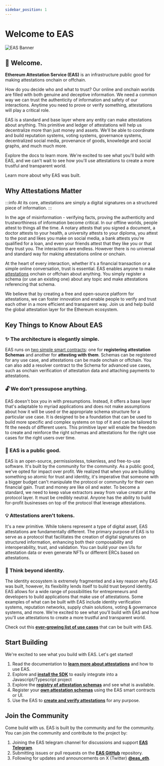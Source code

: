 ```yaml
---
sidebar_position: 1
---
```

# Welcome to EAS 
![EAS Banner](/img/eas-twitter-banner-v2.png)

## 👋 Welcome.
**Ethereum Attestation Service (EAS)** is an infrastructure public good for making attestations onchain or offchain. 

How do you decide who and what to trust? Our online and onchain worlds are filled with both genuine and deceptive information. We need a common way we can trust the authenticity of information and safety of our interactions. Anytime you need to prove or verify something, attestations will play a critical role. 

EAS is a standard and base layer where any entity can make attestations about anything. This primitive and ledger of attestations will help us decentralize more than just money and assets. We'll be able to coordinate and build reputation systems, voting systems, governance systems, decentralized social media, provenance of goods, knowledge and social graphs, and much much more. 

Explore the docs to learn more. We're excited to see what you'll build with EAS, and we can't wait to see how you'll use attestations to create a more trustful and transparent world. 

Learn more about why EAS was built.

## Why Attestations Matter
:::info
At its core, attestations are simply a digital signatures on a structured piece of information.
:::

In the age of misinformation - verifying facts, proving the authenticity and trustworthiness of information become critical. In our offline worlds, people attest to things all the time. A notary attests that you signed a document, a doctor attests to your health, a university attests to your diploma, you attest to the post and likes you make on social media, a bank attests you're qualified for a loan, and even your friends attest that they like you or that they trust you. The interactions are endless. However there is no universal and standard way for making attestations online or onchain.

At the heart of every interaction, whether it's a financial transaction or a simple online conversation, trust is essential. EAS enables anyone to make [attestations](/docs/learn/attestations) onchain or offchain about anything. You simply register a schema (or use an existing one) about any topic and make attestations referencing that schema. 

We believe that by creating a free and open-source platform for attestations, we can foster innovation and enable people to verify and trust each other in a more efficient and transparent way. Join us and help build the global attestation layer for the Ethereum ecosystem.

## Key Things to Know About EAS
### ✨ The architecture is elegantly simple.
EAS runs on [two simple smart contracts](/docs/technical--docs/contracts): one for **registering attestation Schemas** and another for **attesting with them**. Schemas can be registered for any use case, and attestations can be made onchain or offchain. You can also add a resolver contract to the Schema for advanced use cases, such as onchain verification of attestation data and attaching payments to attestations.

### 🔓 We don't pressupose anything.
EAS doesn't box you in with presumptions. Instead, it offers a base layer that's adaptable to myriad applications and does not make assumptions about how it will be used or the appropriate schema structure for a particular use case. It is designed to be a foundation that can be used to build more specific and complex systems on top of it and can be tailored to fit the needs of different users. This primitive layer will enable the freedom to create and reinforce the right schemas and attestations for the right use cases for the right users over time.

### 🙌  EAS is a public good.
EAS is an open-source, permissionless, tokenless, and free-to-use software. It's built by the community for the community. As a public good, we've opted for impact over profit. We realized that when you are building something so atomic for trust and identity, it's imperative that someone with a bigger budget can't manipulate the protocol or community for their own financial gain. Trust and money are like oil and water. To become a standard, we need to keep value extractors away from value creator at the protocol layer. It must be credibly neutral. Anyone has the ability to build for-profit businesses on top of the protocol that leverage attestations.

### 💡 Attestations aren't tokens.
It's a new primitive. While tokens represent a type of digital asset, EAS attestations are fundamentally different. The primary purpose of EAS is to serve as a protocol that facilitates the creation of digital signatures on structured information, enhancing both their composability and interoperability, trust, and validation. You can build your own UIs for attestation data or even generate NFTs or different ERCs based on attestations.

### 🧠 Think beyond identity.
The identity ecosystem is extremely fragmented and a key reason why EAS was built, however, its flexibility lends itself to build trust beyond identity. EAS allows for a wide range of possibilities for entrepreneurs and developers to build applications that make use of attestations. Some examples of what can be built with EAS include identity verification systems, reputation networks, supply chain solutions, voting & governance systems, and more. We're excited to see what you'll build with EAS and how you'll use attestations to create a more trustful and transparent world.

Check out this [**ever-growing list of use cases**](/docs/category/use-cases) that can be built with EAS. 

## Start Building
We're excited to see what you build with EAS. Let's get started!

1. Read the documentation to [**learn more about attestations**](https://docs.attest.sh/docs/category/learn) and how to use EAS.
2. Explore and [**install the SDK**](https://docs.attest.sh/docs/getting--started/javascript) to easily integrate into a Javascript/Typescript project 
3. Explore the [**registry of attestation schemas**](https://easscan.org/schemas) and see what is available.
4. Register your [**own attestation schemas**](https://easscan.org/schema/create) using the EAS smart contracts or UI.
5. Use the EAS to [**create and verify attestations**](https://easscan.com/attestations) for any purpose.

## Join the Community
Come build with us. EAS is built by the community and for the community. You can join the community and contribute to the project by:

1. Joining the EAS telegram channel for discussions and support [**EAS Telegram**](https://t.me/+EcynOr0iFu03MTYx).
2. Submitting issues or pull requests on the [**EAS GitHub**](https://github.com/ethereum-attestation-service) repository.
3. Following for updates and announcements on X (Twitter) [**@eas_eth**](https://twitter.com/eas_eth).



